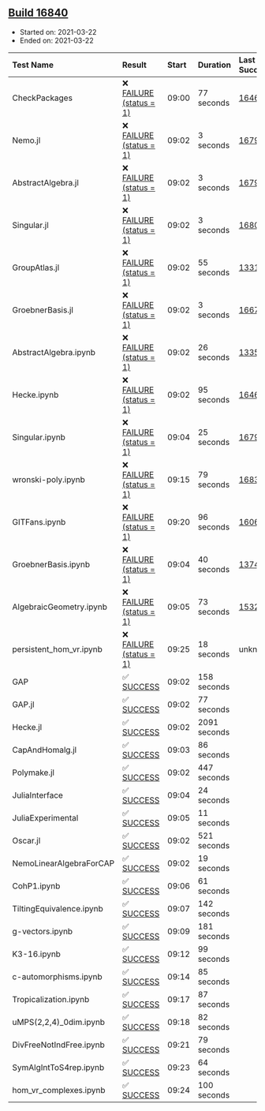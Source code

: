 ## [Build 16840](https://oscarci.mathematik.uni-kl.de/job/oscar/16840/)

* Started on: 2021-03-22
* Ended on: 2021-03-22

| Test Name    | Result | Start | Duration | Last Success | First Failure |
|:-------------|:-------|:------|:---------|:-------------|:--------------|
| CheckPackages | ❌ [FAILURE (status = 1)](https://oscarci.mathematik.uni-kl.de/job/oscar/16840/artifact/logs/build-16840/CheckPackages.log) | 09:00 | 77 seconds | [16463](https://oscarci.mathematik.uni-kl.de/job/oscar/16463/) | [16464](https://oscarci.mathematik.uni-kl.de/job/oscar/16464/) |
| Nemo.jl | ❌ [FAILURE (status = 1)](https://oscarci.mathematik.uni-kl.de/job/oscar/16840/artifact/logs/build-16840/Nemo.jl.log) | 09:02 | 3 seconds | [16793](https://oscarci.mathematik.uni-kl.de/job/oscar/16793/) | [16794](https://oscarci.mathematik.uni-kl.de/job/oscar/16794/) |
| AbstractAlgebra.jl | ❌ [FAILURE (status = 1)](https://oscarci.mathematik.uni-kl.de/job/oscar/16840/artifact/logs/build-16840/AbstractAlgebra.jl.log) | 09:02 | 3 seconds | [16792](https://oscarci.mathematik.uni-kl.de/job/oscar/16792/) | [16793](https://oscarci.mathematik.uni-kl.de/job/oscar/16793/) |
| Singular.jl | ❌ [FAILURE (status = 1)](https://oscarci.mathematik.uni-kl.de/job/oscar/16840/artifact/logs/build-16840/Singular.jl.log) | 09:02 | 3 seconds | [16802](https://oscarci.mathematik.uni-kl.de/job/oscar/16802/) | [16803](https://oscarci.mathematik.uni-kl.de/job/oscar/16803/) |
| GroupAtlas.jl | ❌ [FAILURE (status = 1)](https://oscarci.mathematik.uni-kl.de/job/oscar/16840/artifact/logs/build-16840/GroupAtlas.jl.log) | 09:02 | 55 seconds | [13311](https://oscarci.mathematik.uni-kl.de/job/oscar/13311/) | [13312](https://oscarci.mathematik.uni-kl.de/job/oscar/13312/) |
| GroebnerBasis.jl | ❌ [FAILURE (status = 1)](https://oscarci.mathematik.uni-kl.de/job/oscar/16840/artifact/logs/build-16840/GroebnerBasis.jl.log) | 09:02 | 3 seconds | [16676](https://oscarci.mathematik.uni-kl.de/job/oscar/16676/) | [16677](https://oscarci.mathematik.uni-kl.de/job/oscar/16677/) |
| AbstractAlgebra.ipynb | ❌ [FAILURE (status = 1)](https://oscarci.mathematik.uni-kl.de/job/oscar/16840/artifact/logs/build-16840/AbstractAlgebra.ipynb.log) | 09:02 | 26 seconds | [13355](https://oscarci.mathematik.uni-kl.de/job/oscar/13355/) | [13356](https://oscarci.mathematik.uni-kl.de/job/oscar/13356/) |
| Hecke.ipynb | ❌ [FAILURE (status = 1)](https://oscarci.mathematik.uni-kl.de/job/oscar/16840/artifact/logs/build-16840/Hecke.ipynb.log) | 09:02 | 95 seconds | [16463](https://oscarci.mathematik.uni-kl.de/job/oscar/16463/) | [16464](https://oscarci.mathematik.uni-kl.de/job/oscar/16464/) |
| Singular.ipynb | ❌ [FAILURE (status = 1)](https://oscarci.mathematik.uni-kl.de/job/oscar/16840/artifact/logs/build-16840/Singular.ipynb.log) | 09:04 | 25 seconds | [16793](https://oscarci.mathematik.uni-kl.de/job/oscar/16793/) | [16794](https://oscarci.mathematik.uni-kl.de/job/oscar/16794/) |
| wronski-poly.ipynb | ❌ [FAILURE (status = 1)](https://oscarci.mathematik.uni-kl.de/job/oscar/16840/artifact/logs/build-16840/wronski-poly.ipynb.log) | 09:15 | 79 seconds | [16830](https://oscarci.mathematik.uni-kl.de/job/oscar/16830/) | [16831](https://oscarci.mathematik.uni-kl.de/job/oscar/16831/) |
| GITFans.ipynb | ❌ [FAILURE (status = 1)](https://oscarci.mathematik.uni-kl.de/job/oscar/16840/artifact/logs/build-16840/GITFans.ipynb.log) | 09:20 | 96 seconds | [16068](https://oscarci.mathematik.uni-kl.de/job/oscar/16068/) | [16069](https://oscarci.mathematik.uni-kl.de/job/oscar/16069/) |
| GroebnerBasis.ipynb | ❌ [FAILURE (status = 1)](https://oscarci.mathematik.uni-kl.de/job/oscar/16840/artifact/logs/build-16840/GroebnerBasis.ipynb.log) | 09:04 | 40 seconds | [13748](https://oscarci.mathematik.uni-kl.de/job/oscar/13748/) | [13749](https://oscarci.mathematik.uni-kl.de/job/oscar/13749/) |
| AlgebraicGeometry.ipynb | ❌ [FAILURE (status = 1)](https://oscarci.mathematik.uni-kl.de/job/oscar/16840/artifact/logs/build-16840/AlgebraicGeometry.ipynb.log) | 09:05 | 73 seconds | [15322](https://oscarci.mathematik.uni-kl.de/job/oscar/15322/) | [15323](https://oscarci.mathematik.uni-kl.de/job/oscar/15323/) |
| persistent_hom_vr.ipynb | ❌ [FAILURE (status = 1)](https://oscarci.mathematik.uni-kl.de/job/oscar/16840/artifact/logs/build-16840/persistent_hom_vr.ipynb.log) | 09:25 | 18 seconds | unknown | unknown |
| GAP | ✅ [SUCCESS](https://oscarci.mathematik.uni-kl.de/job/oscar/16840/artifact/logs/build-16840/GAP.log) | 09:02 | 158 seconds |  |  |
| GAP.jl | ✅ [SUCCESS](https://oscarci.mathematik.uni-kl.de/job/oscar/16840/artifact/logs/build-16840/GAP.jl.log) | 09:02 | 77 seconds |  |  |
| Hecke.jl | ✅ [SUCCESS](https://oscarci.mathematik.uni-kl.de/job/oscar/16840/artifact/logs/build-16840/Hecke.jl.log) | 09:02 | 2091 seconds |  |  |
| CapAndHomalg.jl | ✅ [SUCCESS](https://oscarci.mathematik.uni-kl.de/job/oscar/16840/artifact/logs/build-16840/CapAndHomalg.jl.log) | 09:03 | 86 seconds |  |  |
| Polymake.jl | ✅ [SUCCESS](https://oscarci.mathematik.uni-kl.de/job/oscar/16840/artifact/logs/build-16840/Polymake.jl.log) | 09:02 | 447 seconds |  |  |
| JuliaInterface | ✅ [SUCCESS](https://oscarci.mathematik.uni-kl.de/job/oscar/16840/artifact/logs/build-16840/JuliaInterface.log) | 09:04 | 24 seconds |  |  |
| JuliaExperimental | ✅ [SUCCESS](https://oscarci.mathematik.uni-kl.de/job/oscar/16840/artifact/logs/build-16840/JuliaExperimental.log) | 09:05 | 11 seconds |  |  |
| Oscar.jl | ✅ [SUCCESS](https://oscarci.mathematik.uni-kl.de/job/oscar/16840/artifact/logs/build-16840/Oscar.jl.log) | 09:02 | 521 seconds |  |  |
| NemoLinearAlgebraForCAP | ✅ [SUCCESS](https://oscarci.mathematik.uni-kl.de/job/oscar/16840/artifact/logs/build-16840/NemoLinearAlgebraForCAP.log) | 09:02 | 19 seconds |  |  |
| CohP1.ipynb | ✅ [SUCCESS](https://oscarci.mathematik.uni-kl.de/job/oscar/16840/artifact/logs/build-16840/CohP1.ipynb.log) | 09:06 | 61 seconds |  |  |
| TiltingEquivalence.ipynb | ✅ [SUCCESS](https://oscarci.mathematik.uni-kl.de/job/oscar/16840/artifact/logs/build-16840/TiltingEquivalence.ipynb.log) | 09:07 | 142 seconds |  |  |
| g-vectors.ipynb | ✅ [SUCCESS](https://oscarci.mathematik.uni-kl.de/job/oscar/16840/artifact/logs/build-16840/g-vectors.ipynb.log) | 09:09 | 181 seconds |  |  |
| K3-16.ipynb | ✅ [SUCCESS](https://oscarci.mathematik.uni-kl.de/job/oscar/16840/artifact/logs/build-16840/K3-16.ipynb.log) | 09:12 | 99 seconds |  |  |
| c-automorphisms.ipynb | ✅ [SUCCESS](https://oscarci.mathematik.uni-kl.de/job/oscar/16840/artifact/logs/build-16840/c-automorphisms.ipynb.log) | 09:14 | 85 seconds |  |  |
| Tropicalization.ipynb | ✅ [SUCCESS](https://oscarci.mathematik.uni-kl.de/job/oscar/16840/artifact/logs/build-16840/Tropicalization.ipynb.log) | 09:17 | 87 seconds |  |  |
| uMPS(2,2,4)_0dim.ipynb | ✅ [SUCCESS](https://oscarci.mathematik.uni-kl.de/job/oscar/16840/artifact/logs/build-16840/uMPS-2-2-4-_0dim.ipynb.log) | 09:18 | 82 seconds |  |  |
| DivFreeNotIndFree.ipynb | ✅ [SUCCESS](https://oscarci.mathematik.uni-kl.de/job/oscar/16840/artifact/logs/build-16840/DivFreeNotIndFree.ipynb.log) | 09:21 | 79 seconds |  |  |
| SymAlgIntToS4rep.ipynb | ✅ [SUCCESS](https://oscarci.mathematik.uni-kl.de/job/oscar/16840/artifact/logs/build-16840/SymAlgIntToS4rep.ipynb.log) | 09:23 | 64 seconds |  |  |
| hom_vr_complexes.ipynb | ✅ [SUCCESS](https://oscarci.mathematik.uni-kl.de/job/oscar/16840/artifact/logs/build-16840/hom_vr_complexes.ipynb.log) | 09:24 | 100 seconds |  |  |
